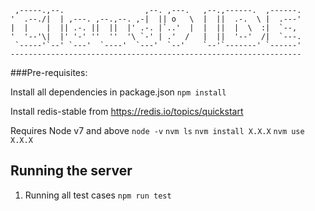 
     ,-----.,--.                  ,--. ,---.   ,--.,------.  ,------.
    '  .--./|  | ,---. ,--.,--. ,-|  || o   \  |  ||  .-.  \ |  .---'
    |  |    |  || .-. ||  ||  |' .-. |`..'  |  |  ||  |  \  :|  `--, 
    '  '--'\|  |' '-' ''  ''  '\ `-' | .'  /   |  ||  '--'  /|  `---.
     `-----'`--' `---'  `----'  `---'  `--'    `--'`-------' `------'
    ----------------------------------------------------------------- 


###Pre-requisites:

Install all dependencies in package.json
`npm install`

Install redis-stable from https://redis.io/topics/quickstart

Requires Node v7 and above
`node -v` 
`nvm ls` 
`nvm install X.X.X` 
`nvm use X.X.X`

## Running the server

1) Running all test cases `npm run test`



